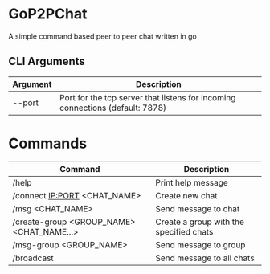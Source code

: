 # GoP2PChat

A simple command based peer to peer chat written in go

## CLI Arguments

| Argument  | Description                                                                   |
|-----------| ------------------------------------------------------------------------------|
| --port    | Port for the tcp server that listens for incoming connections (default: 7878) |


# Commands
| Command   | Description                                                                   |
|-----------| ------------------------------------------------------------------------------|
| /help                                     | Print help message                            |
| /connect <IP:PORT> <CHAT_NAME>            | Create new chat                               |
| /msg <CHAT_NAME> <MSG>                    | Send message to chat                          |
| /create-group <GROUP_NAME> <CHAT_NAME...> | Create a group with the specified chats       |
| /msg-group <GROUP_NAME> <MSG>             | Send message to group                         |
| /broadcast                                | Send message to all chats                     |
